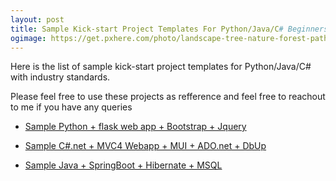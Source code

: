 ```yaml
---
layout: post
title: Sample Kick-start Project Templates For Python/Java/C# Beginners
ogimage: https://get.pxhere.com/photo/landscape-tree-nature-forest-path-branch-light-plant-sky-sun-sunrise-photography-sunlight-morning-leaf-atmosphere-evening-autumn-yellow-woodland-phenomenon-stock-photography-woody-plant-1417564.jpg
---
```

Here is the list of sample kick-start project templates for Python/Java/C# with industry standards. 

Please feel free to use these projects as refference and feel free to reachout to me if you have any queries

* [Sample Python + flask web app + Bootstrap + Jquery](https://gitlab.com/ravirajbhat154/FlaskSamples)

* [Sample C#.net + MVC4 Webapp + MUI + ADO.net + DbUp](https://gitlab.com/ravirajbhat154/MUI-MVC4-ADO.net-SAMPLE)

* [Sample Java + SpringBoot + Hibernate + MSQL ](https://gitlab.com/ravirajbhat154/Samle-FlightBooking-SpringBootAPI-Java-MSQL)
